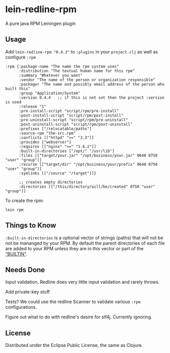 # lein-redline-rpm

A pure java RPM Leiningen plugin

## Usage

Add `lein-redline-rpm "0.4.3"` to `:plugins` in your `project.clj` as well as
configure `:rpm`

```
:rpm {:package-name "The name the rpm system uses"
      :distribution "The textual human name for this rpm"
      :summary "Whatever you want"
      :vendor "The name of the person or organization responsible"
      :packager "The name and possibly email address of the person who built this"
      :group "Application/System"
      :version 0.4.4   ;; if this is not set then the project :version is used
      :release "1"
      :pre-install-script "script/rpm/pre-install"
      :post-install-script "script/rpm/post-install"
      :pre-uninstall-script "script/rpm/pre-uninstall"
      :post-uninstall-script "script/rpm/post-uninstall"
      :prefixes ["/relocatable/paths"]
      :source-rpm "the-src.rpm"
      :conflicts [["httpd" ">=" "3.3"]]
      :provides ["webserver"]
      :requires [["nginx" ">=" "1.6.2"]]
      :built-in-directories ["/opt/" "/usr/lib"]
      :files [["target/your.jar" "/opt/business/your.jar" 0640 0750 "user" "group"]]
      :recurse [["target/dir" "/opt/business/your/prefix" 0640 0750 "user" "group"]]
      :symlinks [["/source" "/target"]]}

      ;; creates empty directories
      :directories [["/this/directory/will/be/created" 0750 "user" "group"]]
```

To create the rpm:

```
lein rpm
```

## Things to Know

`:built-in-directories` is a optional vector of strings (paths) that will not be not be mananged by your RPM.
By default the parent directories of each file are added to your RPM unless they are in this vector or part of
the ["BUILTIN"](https://github.com/craigwblake/redline/blob/master/src/main/java/org/redline_rpm/payload/Contents.java#L49).

## Needs Done

Input validation. Redline does very little input validation and rarely throws.

Add private-key stuff

Tests? We could use the redline Scanner to validate various `:rpm` configurations.

Figure out what to do with redline's desire for slf4j. Currently ignoring.

## License

Distributed under the Eclipse Public License, the same as Clojure.

